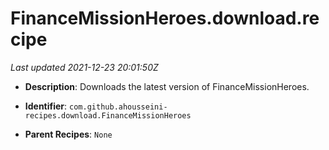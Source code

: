 # FinanceMissionHeroes.download.recipe

_Last updated 2021-12-23 20:01:50Z_

- **Description**: Downloads the latest version of FinanceMissionHeroes.

- **Identifier**: `com.github.ahousseini-recipes.download.FinanceMissionHeroes`

- **Parent Recipes**: `None`
